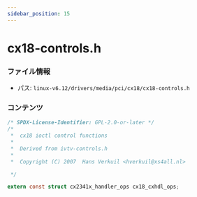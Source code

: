 ```yaml
---
sidebar_position: 15
---
```

# cx18-controls.h

### ファイル情報

- パス: `linux-v6.12/drivers/media/pci/cx18/cx18-controls.h`

### コンテンツ

```h
/* SPDX-License-Identifier: GPL-2.0-or-later */
/*
 *  cx18 ioctl control functions
 *
 *  Derived from ivtv-controls.h
 *
 *  Copyright (C) 2007  Hans Verkuil <hverkuil@xs4all.nl>

 */

extern const struct cx2341x_handler_ops cx18_cxhdl_ops;

```
